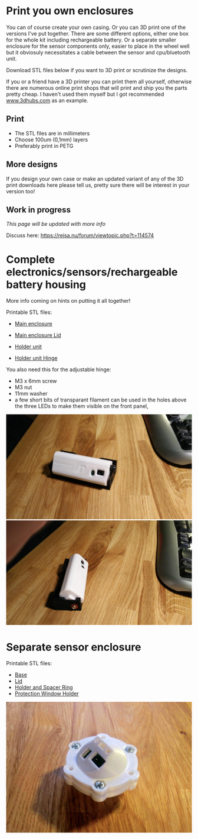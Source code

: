 # Print you own enclosures

You can of course create your own casing. Or you can 3D print one of the versions I've put together. There are some different options, either one box for the whole kit including rechargeable battery. Or a separate smaller enclosure for the sensor components only, easier to place in the wheel well but it obviosuly necessitates a cable between the sensor and cpu/bluetooth unit.

Download STL files below if you want to 3D print or scrutinize the designs. 

If you or a friend have a 3D printer you can print them all yourself, otherwise there are numerous online print shops that will print and ship you the parts pretty cheap. I haven't used them myself but I got recommended www.3dhubs.com as an example.

## Print 

- The STL files are in millimeters  
- Choose 100um (0,1mm) layers  
- Preferably print in PETG  

## More designs

If you design your own case or make an updated variant of any of the 3D print downloads here please tell us, pretty sure there will be interest in your version too!

## Work in progress

_This page will be updated with more info_

Discuss here: https://rejsa.nu/forum/viewtopic.php?t=114574

# Complete electronics/sensors/rechargeable battery housing

More info coming on hints on putting it all together!  

Printable STL files:  
- <a href=printables/Main%20Housing%20Base.stl>Main enclosure</a>
- <a href=printables/Main%20Housing%20Lid.stl>Main enclosure Lid</a>  

- <a href=printables/Main%20Holder%20Base.stl>Holder unit</a>  
- <a href=printables/Main%20Holder%20Hinge.stl>Holder unit Hinge</a>  

You also need this for the adjustable hinge:  
- M3 x 6mm screw  
- M3 nut  
- 11mm washer  
- a few short bits of transparant filament can be used in the holes above the three LEDs to make them visible on the front panel,

<img src=images/main%20housing%20early%20wip%201.jpg>

<img src=images/main%20housing%20early%20wip%202.jpg>


# Separate sensor enclosure

Printable STL files:  
- <a href=printables/Minisensor%20Base.stl>Base</a>  
- <a href=printables/Minisensor%20Lid.stl>Lid</a>  
- <a href=printables/Minisensor%20Holder%20Ring.stl>Holder and Spacer Ring</a>  
- <a href=printables/Minisensor%20Protection%20Window%20Holder.stl>Protection Window Holder</a>  

<img src="images/minisensor.jpg">
